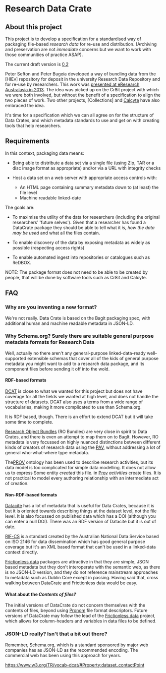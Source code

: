 # Research Data Crate


## About this project

This project is to develop a specification for a standardised way of
packaging file-based *research data* for re-use and distribution. (Archiving and
preservation are not *immediate* concerns but we want to work with those
communities of practice ASAP).

The current draft version is [0.2](./spec/0.2/data_crate_specification_v0.2.md)

Peter Sefton and Peter Bugeia developed a way of bundling data from the [HIEv]
repository for deposit in the university Research Data Repository and for re-use
by researchers. This work was [presented at eResearch Australasia in
2013](http://ptsefton.com/2013/11/01/1944.htm). The idea was picked up on the
Cr8it project with which we were both involved, but without the benefit of a
specification to align the two pieces of work. Two other projects, [Collections]
and [Calcyte] have also embraced the idea.

It's time for a specification which we can all agree on for the structure of
Data Crates, and which metadata standards to use and get on with creating tools
that help researchers.


## Requirements


In this context, packaging data means:

*  Being able to distribute a data set via a single file (using Zip, TAR or a
   disc image format as appropriate) and/or via a URL with integrity checks

*  Host a data set on a web server with appropriate access controls  with:
   *  An HTML page containing summary metadata down to (at least) the file level
   *  Machine readable linked-date


The goals are:

-  To maximise the utility of the data for researchers (including the original
researchers' 'future selves'). Given that a researcher has found a DataCrate
package they should be able to tell what it *is*, *how the data may be used* and
what all the files contain.

*  To enable discovery of the data by exposing metadata as widely as possible
(respecting access rights)

*  To enable automated ingest into repositories or catalogues such as ReDBOX.

NOTE: The package format does not need to be able to be created by people, that
will be done by software tools such as Cr8it and Calcyte.


## FAQ

### Why are you inventing a new format?

We're not really. Data Crate is based on the Bagit packaging spec, with
additional human and machine readable metadata in JSON-LD.

### Why Schema.org? Surely there are suitable general purpose metadata formats for Research Data

Well, actually no there aren't any general-purpose linked-data-ready well-supported extensible
schemas that cover all of the kids of general purpose metadata you might want to
add to a research data package, and its component files before sending it off
into the wold.

#### RDF-based formats

[DCAT] is close to what we wanted for this project but does not have coverage
for all the fields we wanted at high level, and does not handle the structure of
datasets. DCAT also uses a terms from a wide range of vocabularies, making it
more complicated to use than Schema.org.

It is RDF based, though. There is an effort to
extend DCAT but it will take some time to complete.

[Research Object Bundles] (RO Bundles) are very close in spirit to Data Crates, and there is
even an attempt to map them on to BagIt. However, RO metadata is very focussed
on highly nuanced distinctions between different kinds of creators of research
data using the [PAV], without addressing a lot of general who-what-where type metadata.


The[PROV] ontology has been used to describe research activities, but its data
model is too complicated for simple data modelling. It does not allow us to
express Some entity *created* this file. in [Prov] *activities* create files. It
is not practical to model every authoring relationship with an intermediate act
of creation.

#### Non-RDF-based formats

[Datacite] has a lot of metadata that is useful for Data Crates, because it is
but it is oriented towards describing things at the dataset level, not the file
level. It is also focussed on published data which has a DOI (although you can
enter a null DOI).  There was an RDF version of Datacite but it is out of date.

[RIF-CS] is a standard created by the Australian National Data Service based on
ISO 2146 for data dissemination which has good general purpose coverage but it's
an XML based format that can't be used in a linked-data context directly.

[Frictionless data]  packages are attractive in that they are simple, JSON based
metadata but they don't  interoperate with the semantic web, as there is no
JSON-LD version, and they do not reference mainstream approaches to metadata such
as Dublin Core except in passing. Having said that, cross walking between
DataCrate and Frictionless data would be easy.

#### What about the *Contents of files?*

The initial versions of DataCrate do not concern themselves with the contents of
files, beyond using [Pronom] file format descriptors. Future versions of
DataCrate may follow the lead of the [Frictionless data]  project, which allows
for column-headers and variables in data files to be defined.


### JSON-LD really? Isn't that a bit out there?

Remember, Schema.org, which is a standard sponsored by major web companies has
as JSON-LD as the recommended encoding. The commercial web has been using this approach
for years.

https://www.w3.org/TR/vocab-dcat/#Property:dataset_contactPoint

[VIVO]: https://bioportal.bioontology.org/ontologies/VIVO
[DCAT]: https://www.w3.org/TR/vocab-dcat/
[BagIt]: https://tools.ietf.org/html/draft-kunze-bagit-14
[Datacite]: https://schema.datacite.org/
[Calcyte]: https://codeine.research.uts.edu.au/eresearch/calcyte/tree/038302bea5719f500be2836d975894c2e69e931a
[PAV]: https://jbiomedsem.biomedcentral.com/articles/10.1186/2041-1480-4-37
[Pronom]: http://www.nationalarchives.gov.uk/PRONOM/Default.aspx
[Frictionless data]: https://frictionlessdata.io/
[RIF-CS]: https://en.wikipedia.org/wiki/RIF-CS
[Research Object Bundles]: https://researchobject.github.io/specifications/bundle/
[PROV]: https://www.w3.org/TR/prov-o/
